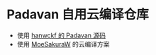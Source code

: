 # Padavan 自用云编译仓库
- 使用 [hanwckf 的 Padavan 源码](https://github.com/hanwckf/rt-n56u)
- 使用 [MoeSakuraW](https://github.com/MoeSakuraW/hanwckf-Padavan-build) 的云编译方案